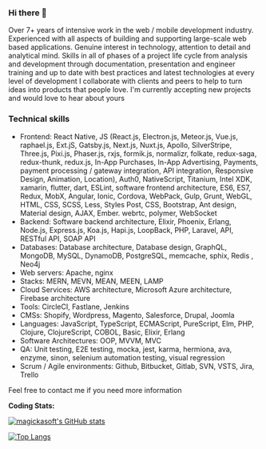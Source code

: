 ### Hi there 👋
Over 7+ years of intensive work in the web / mobile development industry. Experienced with all aspects of building and supporting large-scale web based applications. Genuine interest in technology, attention to detail and analytical mind. Skills in all of phases of a project life cycle from analysis and development through documentation, presentation and engineer training and up to date with best practices and latest technologies at every level of development
I collaborate with clients and peers to help to turn ideas into products that people love. I'm currently accepting new projects and would love to hear about yours

### Technical skills
- Frontend:
React Native, JS (React.js, Electron.js, Meteor.js, Vue.js, raphael.js, Ext.jS, Gatsby.js, Next.js, Nuxt.js, Apollo, SilverStripe, Three.js, Pixi.js, Phaser.js, rxjs, formik.js, normalizr, folkate, redux-saga, redux-thunk, redux.js, In-App Purchases, In-App Advertising, Payments, payment processing / gateway integration, API integration, Responsive Design, Animation, Location), Auth0, NativeScript, Titanium, Intel XDK, xamarin, flutter, dart, ESLint, software frontend architecture, ES6, ES7, Redux, MobX, Angular, Ionic, Cordova, WebPack, Gulp, Grunt, WebGL, HTML, CSS, SCSS, Less, Styles Post, CSS, Bootstrap, Ant design, Material design, AJAX, Ember. webrtc, polymer, WebSocket
- Backend:
Software backend architecture, Elixir, Phoenix, Erlang, Node.js, Express.js, Koa.js, Hapi.js, LoopBack, PHP, Laravel, API, RESTful API, SOAP API
- Databases:
Database architecture, Database design, GraphQL, MongoDB, MySQL, DynamoDB, PostgreSQL, memcache, sphix, Redis , Neo4j
- Web servers:
Apache, nginx
- Stacks:
MERN, MEVN, MEAN, MEEN, LAMP
- Cloud Services:
AWS architecture, Microsoft Azure architecture, Firebase architecture
- Tools:
CircleCI, Fastlane, Jenkins
- CMSs:
Shopify, Wordpress, Magento, Salesforce, Drupal, Joomla
- Languages:
JavaScript, TypeScript, ECMAScript, PureScript, Elm, PHP, Clojure, ClojureScript, COBOL, Basic, Elixir, Erlang
- Software Architectures:
OOP, MVVM, MVC
- QA:
Unit testing, E2E testing, mocka, jest, karma, hermiona, ava, enzyme, sinon, selenium automation testing, visual regression
- Scrum / Agile environments:
Github, Bitbucket, Gitlab, SVN, VSTS, Jira, Trello

Feel free to contact me if you need more information

**Coding Stats:**  

[![magickasoft's GitHub stats](https://github-readme-stats.vercel.app/api?username=magickasoft&show_icons=true&custom_title=GitHub%20Stats)](https://github.com/anuraghazra/github-readme-stats)

[![Top Langs](https://github-readme-stats.vercel.app/api/top-langs/?username=magickasoft&layout=compact)](https://github.com/anuraghazra/github-readme-stats)


